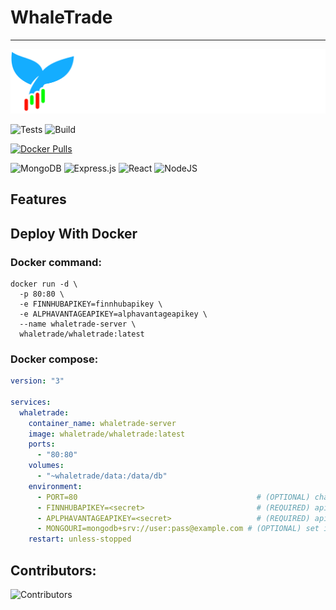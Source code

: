 # WhaleTrade
<hr>

![ProjectLogo](https://github.com/LoganBrinsmead/WhaleTrade/blob/dev/front-end/src/component/logo/typelogo-full-color_white.png)

![Tests](https://github.com/LoganBrinsmead/WhaleTrade/actions/workflows/api_testing.yml/badge.svg?branch=main)
![Build](https://github.com/LoganBrinsmead/WhaleTrade/actions/workflows/run_dagger.yml/badge.svg?branch=main)

[![Docker Pulls](https://img.shields.io/docker/pulls/whaletrade/whaletrade.svg)](https://hub.docker.com/r/whaletrade/whaletrade)

![MongoDB](https://img.shields.io/badge/MongoDB-%234ea94b.svg?style=for-the-badge&logo=mongodb&logoColor=white)
![Express.js](https://img.shields.io/badge/express.js-%23404d59.svg?style=for-the-badge&logo=express&logoColor=%2361DAFB)
![React](https://img.shields.io/badge/react-%2320232a.svg?style=for-the-badge&logo=react&logoColor=%2361DAFB)
![NodeJS](https://img.shields.io/badge/node.js-6DA55F?style=for-the-badge&logo=node.js&logoColor=white)
## Features

## Deploy With Docker
### Docker command:
```shell
docker run -d \
  -p 80:80 \
  -e FINNHUBAPIKEY=finnhubapikey \
  -e ALPHAVANTAGEAPIKEY=alphavantageapikey \
  --name whaletrade-server \
  whaletrade/whaletrade:latest
```
### Docker compose:
```yaml
version: "3"

services:
  whaletrade:
    container_name: whaletrade-server
    image: whaletrade/whaletrade:latest
    ports:
      - "80:80"
    volumes:
      - "~whaletrade/data:/data/db"
    environment:
      - PORT=80                                        # (OPTIONAL) change the port of the server
      - FINNHUBAPIKEY=<secret>                         # (REQUIRED) api key from finnhub.io
      - APLPHAVANTAGEAPIKEY=<secret>                   # (REQUIRED) api key from alphavantage.co
      - MONGOURI=mongodb+srv://user:pass@example.com # (OPTIONAL) set if you don't want to use the packaged database
    restart: unless-stopped

```

## Contributors:
![Contributors](https://contrib.rocks/image?repo=LoganBrinsmead/WhaleTrade)